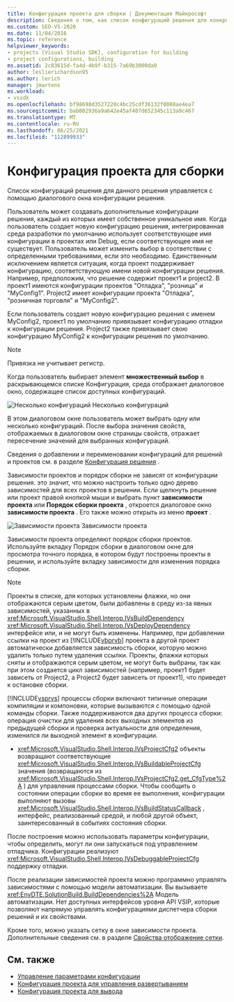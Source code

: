 ```yaml
---
title: Конфигурация проекта для сборки | Документация Майкрософт
description: Сведения о том, как список конфигураций решения для конкретного решения управляется с помощью диалогового окна конфигурации решения в новом типе проекта.
ms.custom: SEO-VS-2020
ms.date: 11/04/2016
ms.topic: reference
helpviewer_keywords:
- projects [Visual Studio SDK], configuration for building
- project configurations, building
ms.assetid: 2c83615d-fa4d-4b9f-b315-7a69b3000da0
author: leslierichardson95
ms.author: lerich
manager: jmartens
ms.workload:
- vssdk
ms.openlocfilehash: bf98698d3527220c4bc25cdf36132f0088ae4ea7
ms.sourcegitcommit: bab002936a9a642e45af407d652345c113a9c467
ms.translationtype: MT
ms.contentlocale: ru-RU
ms.lasthandoff: 06/25/2021
ms.locfileid: "112899933"
---
```

# <a name="project-configuration-for-building"></a>Конфигурация проекта для сборки
Список конфигураций решения для данного решения управляется с помощью диалогового окна конфигурации решения.

 Пользователь может создавать дополнительные конфигурации решения, каждый из которых имеет собственное уникальное имя. Когда пользователь создает новую конфигурацию решения, интегрированная среда разработки по умолчанию использует соответствующее имя конфигурации в проектах или Debug, если соответствующее имя не существует. Пользователь может изменить выбор в соответствии с определенными требованиями, если это необходимо. Единственным исключением является ситуация, когда проект поддерживает конфигурацию, соответствующую имени новой конфигурации решения. Например, предположим, что решение содержит проект1 и project2. В проект1 имеются конфигурации проектов "Отладка", "розница" и "MyConfig1". Project2 имеет конфигурации проекта "Отладка", "розничная торговля" и "MyConfig2".

 Если пользователь создает новую конфигурацию решения с именем MyConfig2, проект1 по умолчанию привязывает конфигурацию отладки к конфигурации решения. Project2 также привязывает свою конфигурацию MyConfig2 к конфигурации решения по умолчанию.

> [!NOTE]
> Привязка не учитывает регистр.

 Когда пользователь выбирает элемент **множественный выбор** в раскрывающемся списке Конфигурация, среда отображает диалоговое окно, содержащее список доступных конфигураций.

 ![Несколько конфигураций](../../extensibility/internals/media/vsmultiplecfgs.gif "всмултиплекфгс") Несколько конфигураций

 В этом диалоговом окне пользователь может выбрать одну или несколько конфигураций. После выбора значения свойств, отображаемых в диалоговом окне страницы свойств, отражает пересечение значений для выбранных конфигураций.

 Сведения о добавлении и переименовании конфигураций для решений и проектов см. в разделе [Конфигурация решения](../../extensibility/internals/solution-configuration.md) .

 Зависимости проектов и порядок сборки не зависят от конфигурации решения. это значит, что можно настроить только одно дерево зависимостей для всех проектов в решении. Если щелкнуть решение или проект правой кнопкой мыши и выбрать пункт **зависимости проекта** или **Порядок сборки проекта** , откроется диалоговое окно **зависимости проекта** . Его также можно открыть из меню **проект** .

 ![Зависимости проекта](../../extensibility/internals/media/vsprojdependencies.gif "вспрождепенденЦиес") Зависимости проекта

 Зависимости проекта определяют порядок сборки проектов. Используйте вкладку Порядок сборки в диалоговом окне для просмотра точного порядка, в котором будут построены проекты в решении, и используйте вкладку зависимости для изменения порядка сборки.

> [!NOTE]
> Проекты в списке, для которых установлены флажки, но они отображаются серым цветом, были добавлены в среду из-за явных зависимостей, указанных в <xref:Microsoft.VisualStudio.Shell.Interop.IVsBuildDependency> <xref:Microsoft.VisualStudio.Shell.Interop.IVsDeployDependency> интерфейсе или, и не могут быть изменены. Например, при добавлении ссылки на проект из [!INCLUDE[vbprvb](../../code-quality/includes/vbprvb_md.md)] проекта в другой проект автоматически добавляется зависимость сборки, которую можно удалить только путем удаления ссылки. Проекты, флажки которых сняты и отображаются серым цветом, не могут быть выбраны, так как при этом создается цикл зависимостей (например, проект1 будет зависеть от Project2, а Project2 будет зависеть от проект1), что приведет к остановке сборки.

 [!INCLUDE[vsprvs](../../code-quality/includes/vsprvs_md.md)] процессы сборки включают типичные операции компиляции и компоновки, которые вызываются с помощью одной команды сборки. Также поддерживаются два других процесса сборки: операция очистки для удаления всех выходных элементов из предыдущей сборки и проверка актуальности для определения, изменился ли выходной элемент в конфигурации.

- <xref:Microsoft.VisualStudio.Shell.Interop.IVsProjectCfg2> объекты возвращают соответствующие <xref:Microsoft.VisualStudio.Shell.Interop.IVsBuildableProjectCfg> значения (возвращаются из <xref:Microsoft.VisualStudio.Shell.Interop.IVsProjectCfg2.get_CfgType%2A> ) для управления процессами сборки. Чтобы сообщить о состоянии операции сборки во время ее выполнения, конфигурации выполняют вызовы <xref:Microsoft.VisualStudio.Shell.Interop.IVsBuildStatusCallback> , интерфейс, реализованный средой, и любой другой объект, заинтересованный в событиях состояния сборки.

 После построения можно использовать параметры конфигурации, чтобы определить, могут ли они запускаться под управлением отладчика. Конфигурации реализуют <xref:Microsoft.VisualStudio.Shell.Interop.IVsDebuggableProjectCfg> поддержку отладки.

 После реализации зависимостей проекта можно программно управлять зависимостями с помощью модели автоматизации. Вы вызываете <xref:EnvDTE.SolutionBuild.BuildDependencies%2A> Модель автоматизации. Нет доступных интерфейсов уровня API VSIP, которые позволяют напрямую управлять конфигурациями диспетчера сборки решений и их свойствами.

 Кроме того, можно указать сетку в окне зависимости проекта. Дополнительные сведения см. в разделе [Свойства отображение сетки](../../extensibility/internals/properties-display-grid.md).

## <a name="see-also"></a>См. также
- [Управление параметрами конфигурации](../../extensibility/internals/managing-configuration-options.md)
- [Конфигурация проекта для управления развертыванием](../../extensibility/internals/project-configuration-for-managing-deployment.md)
- [Конфигурация проекта для вывода](../../extensibility/internals/project-configuration-for-output.md)
